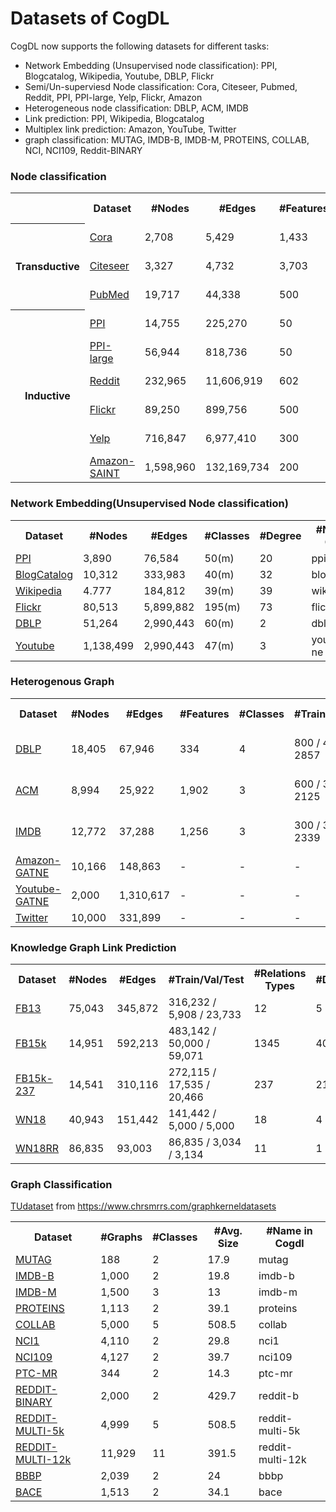 Datasets of CogDL
=================

CogDL now supports the following datasets for different tasks:
- Network Embedding (Unsupervised node classification): PPI, Blogcatalog, Wikipedia, Youtube, DBLP, Flickr
- Semi/Un-superviesd Node classification: Cora, Citeseer, Pubmed, Reddit, PPI, PPI-large, Yelp, Flickr, Amazon
- Heterogeneous node classification: DBLP, ACM, IMDB
- Link prediction: PPI, Wikipedia, Blogcatalog
- Multiplex link prediction: Amazon, YouTube, Twitter
- graph classification: MUTAG, IMDB-B, IMDB-M, PROTEINS, COLLAB, NCI, NCI109, Reddit-BINARY

<h3>Node classification</h3>


<table>
    <tr>
        <th></th>
    	<th>Dataset</th>
        <th>#Nodes</th>
        <th>#Edges</th>
        <th>#Features</th>
        <th>#Classes</th>
        <th>#Train/Val/Test</th>
        <th>Degree</th>
        <th>#Name in Cogdl</th>
    </tr>
    <tr>
    	<th rowspan="4">Transductive</th>
    </tr>
    <tr>
        <td> <a href="https://cloud.tsinghua.edu.cn/d/71ee1916f3644f6f81b4/"> Cora </a> </td>
        <td> 2,708 </td>
        <td> 5,429 </td>
        <td> 1,433 </td>
        <td> 7(s) </td>
        <td> 140 / 500 / 1000 </td>
        <td> 2 </td>
        <td> cora </td>
    </tr>
    <tr>
    	<td> <a href="https://cloud.tsinghua.edu.cn/d/6823f768780e460e960b/"> Citeseer </a> </td>
        <td> 3,327 </td>
        <td> 4,732 </td>
        <td> 3,703 </td>
        <td> 6(s) </td>
        <td> 120 / 500 / 1000 </td>
        <td> 1 </td>
        <td> citeseer </td>
    </tr>
    <tr>
    	<td> <a href="https://cloud.tsinghua.edu.cn/d/1b2f95b3d392463bb024/"> PubMed </a> </td>
        <td> 19,717 </td>
        <td> 44,338 </td>
        <td> 500 </td>
        <td> 3(s) </td>
        <td> 60 / 500 / 1999 </td>
        <td> 2 </td>
        <td> pubmed </td>
    </tr>
    <tr>
        <th rowspan="8"> Inductive </th>
    </tr>
    <tr>
        <td> <a href="https://cloud.tsinghua.edu.cn/d/2c6e94ec9dad4972b58e/"> PPI </a> </td>
        <td> 14,755 </td>
        <td> 225,270 </td>
        <td> 50 </td>
        <td> 121(m) </td>
        <td> 0.66 / 0.12 / 0.22 </td>
        <td> 15 </td>
        <td> ppi </td>
    </tr>
    <tr>
        <td> <a href="https://cloud.tsinghua.edu.cn/d/469ef38a520640bba267/"> PPI-large </a>  </td>
        <td> 56,944 </td>
        <td> 818,736 </td>
        <td> 50 </td>
        <td> 121(m) </td>
        <td> 0.79 / 0.11 / 0.10 </td>
        <td> 14 </td>
        <td> ppi-large </td>
    </tr>
    <tr>
        <tr>
        <td> <a href="https://cloud.tsinghua.edu.cn/d/d087e7e766e747ce8073/"> Reddit </a>  </td>
        <td> 232,965 </td>
        <td> 11,606,919 </td>
        <td> 602 </td>
        <td> 41(s) </td>
        <td> 0.66 / 0.10 / 0.24 </td>
        <td> 50 </td>
        <td> reddit </td>
    </tr>
    <tr>
        <td> <a href="https://cloud.tsinghua.edu.cn/d/d3ebcb5fa2da463b8213/"> Flickr </a>  </td>
        <td> 89,250 </td>
        <td> 899,756 </td>
        <td> 500 </td>
        <td> 7(s) </td>
        <td> 0.50 / 0.25 / 0.25 </td>
        <td> 10 </td>
        <td> flickr </td>
    </tr>
    <tr>
        <td> <a href="https://cloud.tsinghua.edu.cn/d/7218cc013c9a40159306/"> Yelp </a> </td>
        <td> 716,847 </td>
        <td> 6,977,410 </td>
        <td> 300 </td>
        <td> 100(m) </td>
        <td> 0.75 / 0.10 / 0.15 </td>
        <td> 10 </td>
        <td> yelp </td>
    </tr>
    <tr>
        <td> <a href="https://cloud.tsinghua.edu.cn/d/ae4b2c4f59bd41be9b0b/"> Amazon-SAINT </a> </td>
        <td> 1,598,960 </td>
        <td> 132,169,734 </td>
        <td> 200 </td>
        <td> 107(m) </td>
        <td> 0.85 / 0.05 / 0.10 </td>
        <td> 83 </td>
        <td> amazon-s </td>
    </tr>
</table>


<h3>Network Embedding(Unsupervised Node classification)</h3>


<table>
    <tr>
    	<th>Dataset</th>
        <th>#Nodes</th>
        <th>#Edges</th>
        <th>#Classes</th>
        <th>#Degree</th>
        <th>#Name in Cogdl</th>
    </tr>
    <tr>
    	<td> <a href="https://cloud.tsinghua.edu.cn/d/fd3717d9ee78440e800f/"> PPI </a> </td>
        <td> 3,890 </td>
        <td> 76,584 </td>
        <td> 50(m) </td>
        <td> 20 </td>
        <td> ppi-ne </td>
    </tr>
    <tr>
    	<td> <a href="https://cloud.tsinghua.edu.cn/d/cb62b5b4224a4de08a02/"> BlogCatalog </a> </td>
        <td> 10,312 </td>
        <td> 333,983 </td>
        <td> 40(m) </td>
        <td> 32 </td>
        <td> blogcatalog </td>
    </tr>
    <tr>
    	<td> <a href="https://cloud.tsinghua.edu.cn/d/a26619b0b45e4d1181c9/"> Wikipedia </a>  </td>
        <td> 4.777 </td>
        <td> 184,812 </td>
        <td> 39(m) </td>
        <td> 39 </td>
        <td> wikipedia </td>
    </tr>
    <tr>
    	<td> <a href="https://cloud.tsinghua.edu.cn/d/863da94f520844cbab90/"> Flickr </a> </td>
        <td> 80,513 </td>
        <td> 5,899,882 </td>
        <td> 195(m) </td>
        <td> 73 </td>
        <td> flickr-ne </td>
    </tr>
    <tr>
    	<td> <a href="https://cloud.tsinghua.edu.cn/d/1da2ec50b08749f48033/"> DBLP </a> </td>
        <td> 51,264 </td>
        <td> 2,990,443 </td>
        <td> 60(m) </td>
        <td> 2 </td>
        <td> dblp-ne </td>
    </tr>
    <tr>
    	<td> <a href="https://cloud.tsinghua.edu.cn/d/e338d719659b44e5ac9d/"> Youtube </a>  </td>
        <td> 1,138,499 </td>
        <td> 2,990,443 </td>
        <td> 47(m) </td>
        <td> 3 </td>
        <td> youtube-ne </td>
    </tr>
</table>


<h3>Heterogenous Graph</h3>


<table>
    <tr>
    	<th>Dataset</th>
        <th>#Nodes</th>
        <th>#Edges</th>
        <th>#Features</th>
        <th>#Classes</th>
        <th>#Train/Val/Test</th>
        <th>#Degree</th>
        <th>#Edge Type</th>
        <th>#Name in Cogdl</th>
    </tr>
    <tr>
    	<td> <a href="https://cloud.tsinghua.edu.cn/f/f15a18f34c084a7c9482/?dl=1"> DBLP </a>  </td>
        <td> 18,405 </td>
        <td> 67,946 </td>
        <td> 334 </td>
        <td> 4 </td>
        <td> 800 / 400 / 2857 </td>
        <td> 4 </td>
        <td> 4 </td>
        <td> gtn-dblp(han-acm) </td>
    </tr>
    <tr>
    	<td> <a href="https://cloud.tsinghua.edu.cn/f/5d8f1290ea3946edaec2/?dl=1"> ACM </a>  </td>
        <td> 8,994 </td>
        <td> 25,922 </td>
        <td> 1,902 </td>
        <td> 3 </td>
        <td> 600 / 300 / 2125 </td>
        <td> 3 </td>
        <td> 4 </td>
        <td> gtn-acm(han-acm) </td>
    </tr>
    <tr>
    	<td> <a href="https://cloud.tsinghua.edu.cn/f/0617f97635134505bb1c/?dl=1"> IMDB </a>  </td>
        <td> 12,772 </td>
        <td> 37,288 </td>
        <td> 1,256 </td>
        <td> 3 </td>
        <td> 300 / 300 / 2339 </td>
        <td> 3 </td>
        <td> 4 </td>
        <td> gtn-imdb(han-imdb) </td>
    </tr>
    <tr>
    	<td> <a href="https://cloud.tsinghua.edu.cn/d/21e0ad8cfe564bc3b17a/"> Amazon-GATNE </a> </td>
        <td> 10,166 </td>
        <td> 148,863 </td>
        <td> - </td>
        <td> - </td>
        <td> - </td>
        <td> 15 </td>
        <td> 2 </td>
        <td> amazon </td>
    </tr>
    <tr>
    	<td> <a href="https://cloud.tsinghua.edu.cn/d/55a23e4edba54c29a7c2/"> Youtube-GATNE </a>  </td>
        <td> 2,000 </td>
        <td> 1,310,617 </td>
        <td> - </td>
        <td> - </td>
        <td> - </td>
        <td> 655 </td>
        <td> 5 </td>
        <td> youtube </td>
    </tr>
    <tr>
    	<td> <a href="(https://cloud.tsinghua.edu.cn/d/59b52be66cbf4d20a414/"> Twitter </a>  </td>
        <td> 10,000 </td>
        <td> 331,899 </td>
        <td> - </td>
        <td> - </td>
        <td> - </td>
        <td> 33 </td>
        <td> 4 </td>
        <td> twitter </td>
    </tr>
</table>


<h3>Knowledge Graph Link Prediction</h3>


<table>
    <tr>
   		<th>Dataset</th>
        <th>#Nodes</th>
        <th>#Edges</th>
        <th>#Train/Val/Test</th>
        <th>#Relations Types</th>
        <th>#Degree</th>
        <th>#Name in Cogdl</th>
    </tr>
    <tr>
    	<td><a href="https://github.com/thunlp/OpenKE/tree/OpenKE-PyTorch/benchmarks/FB13"> FB13 </a> </td>
        <td>75,043</td>
        <td>345,872</td>
        <td>316,232 / 5,908 / 23,733</td>
        <td>12</td>
        <td>5</td>
        <td>fb13</td>
    </tr>
    <tr>
    	<td><a href="https://github.com/thunlp/OpenKE/tree/OpenKE-PyTorch/benchmarks/FB15K"> FB15k </a> </td>
        <td>14,951</td>
        <td>592,213</td>
        <td>483,142 / 50,000 / 59,071</td>
        <td>1345</td>
        <td>40</td>
        <td>fb15k</td>
    </tr> 
    <tr>
    	<td><a href="https://github.com/thunlp/OpenKE/tree/OpenKE-PyTorch/benchmarks/FB15K237"> FB15k-237 </a> </td>
        <td>14,541</td>
        <td>310,116</td>
        <td>272,115 / 17,535 / 20,466</td>
        <td>237</td>
        <td>21</td>
        <td>fb15k237</td>
    </tr>
    <tr>
    	<td><a href="https://github.com/thunlp/OpenKE/tree/OpenKE-PyTorch/benchmarks/WN18"> WN18 </a> </td>
        <td>40,943</td>
        <td>151,442</td>
        <td>141,442 / 5,000 / 5,000</td>
        <td>18</td>
        <td>4</td>
        <td>wn18</td>
    </tr>
    <tr>
    	<td><a href="https://github.com/thunlp/OpenKE/tree/OpenKE-PyTorch/benchmarks/WN18RR"> WN18RR </a></td>
        <td>86,835</td>
        <td>93,003</td>
        <td>86,835 / 3,034 / 3,134</td>
        <td>11</td>
        <td>1</td>
        <td>wn18rr</td>
    </tr>
</table>


<h3>Graph Classification</h3>

[TUdataset](https://cloud.tsinghua.edu.cn/d/878208c0acf74919959a/) from https://www.chrsmrrs.com/graphkerneldatasets

<table>
    <tr>
    	<th>Dataset</th>
        <th>#Graphs</th>
        <th>#Classes</th>
        <th>#Avg. Size</th>
        <th>#Name in Cogdl</th>
    </tr>
    <tr>
    	<td> <a href="https://cloud.tsinghua.edu.cn/f/f5584198ded14c58b94b/?dl=1"> MUTAG </a></td>
        <td>188</td>
        <td>2</td>
        <td>17.9</td>
        <td>mutag</td>
    </tr>
    <tr>
    	<td><a href="https://cloud.tsinghua.edu.cn/f/be48c1fafde84569813a/?dl=1"> IMDB-B </a> </td>
        <td>1,000</td>
        <td>2</td>
        <td>19.8</td>
        <td>imdb-b</td>
    </tr>
    <tr>
    	<td><a href="https://cloud.tsinghua.edu.cn/f/8eca3b50a2094178b2ec/?dl=1"> IMDB-M </a> </td>
        <td>1,500</td>
        <td>3</td>
        <td>13</td>
        <td>imdb-m</td>
    </tr>
    <tr>
    	<td><a href="https://cloud.tsinghua.edu.cn/f/26654be1c3c946388a56/?dl=1"> PROTEINS </a> </td>
        <td>1,113</td>
        <td>2</td>
        <td>39.1</td>
        <td>proteins</td>
    </tr>
    <tr>
    	<td><a href="https://cloud.tsinghua.edu.cn/f/c58b948654e54c3d8be7/?dl=1"> COLLAB </a> </td>
        <td>5,000</td>
        <td>5</td>
        <td>508.5</td>
        <td>collab</td>
    </tr>
    <tr>
    	<td><a href="https://cloud.tsinghua.edu.cn/f/151ea45c7f3444a39537/?dl=1"> NCI1 </a> </td>
        <td>4,110</td>
        <td>2</td>
        <td>29.8</td>
        <td>nci1</td>
    </tr>
    <tr>
    	<td><a href="https://cloud.tsinghua.edu.cn/f/b520b63bcf9d48a7a57c/?dl=1"> NCI109 </a> </td>
        <td>4,127</td>
        <td>2</td>
        <td>39.7</td>
        <td>nci109</td>
    </tr>
    <tr>
    	<td><a href="https://cloud.tsinghua.edu.cn/f/9fc07402515549d1b6a6/?dl=1"> PTC-MR </a> </td>
        <td>344</td>
        <td>2</td>
        <td>14.3</td>
        <td>ptc-mr</td>
    </tr>
    <tr>
    	<td><a href="https://cloud.tsinghua.edu.cn/f/d4bcb32cf6a846f8b7cb/?dl=1"> REDDIT-BINARY </a> </td>
        <td>2,000</td>
        <td>2</td>
        <td>429.7</td>
        <td>reddit-b</td>
    </tr>
    <tr>
    	<td><a href="https://cloud.tsinghua.edu.cn/f/e9bed9b1181246b7859f/?dl=1"> REDDIT-MULTI-5k </a> </td>
        <td>4,999</td>
        <td>5</td>
        <td>508.5</td>
        <td>reddit-multi-5k</td>
    </tr>
    <tr>
    	<td><a href="https://cloud.tsinghua.edu.cn/f/f1b3ffb83fd04c89be7c/?dl=1"> REDDIT-MULTI-12k </a> </td>
        <td>11,929</td>
        <td>11</td>
        <td>391.5</td>
        <td>reddit-multi-12k</td>
    </tr>
    <tr>
    	<td><a href="https://cloud.tsinghua.edu.cn/d/9db9e16a949b4877bb4e/"> BBBP </a> </td>
        <td>2,039</td>
        <td>2</td>
        <td>24</td>
        <td>bbbp</td>
    </tr>
    <tr>
    	<td><a href="https://cloud.tsinghua.edu.cn/d/c6bd3405569b4fab9c4a/"> BACE </a></td>
        <td>1,513</td>
        <td>2</td>
        <td>34.1</td>
        <td>bace</td>
    </tr>
</table>
